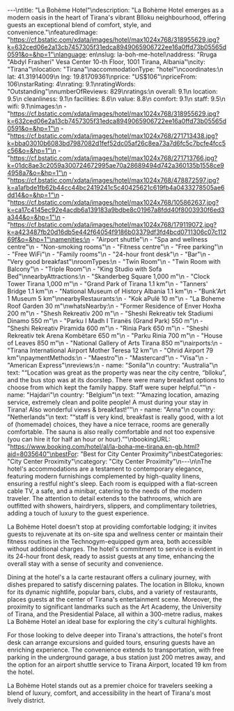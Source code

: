 ---\ntitle: "La Bohème Hotel"\ndescription: "La Bohème Hotel emerges as a modern oasis in the heart of Tirana's vibrant Blloku neighbourhood, offering guests an exceptional blend of comfort, style, and convenience."\nfeaturedImage: "https://cf.bstatic.com/xdata/images/hotel/max1024x768/318955629.jpg?k=632ced06e2a13cb7457305f31edca8949065906722ee16a0ffd73b05565d0591&o=&hp=1"\nlanguage: en\nslug: la-boh-me-hotel\naddress: "Rruga \"Abdyl Frasheri\" Vesa Center 10-th Floor, 1001 Tirana, Albania"\ncity: "Tirana"\nlocation: "Tirana"\naccommodationType: "hotel"\ncoordinates:\n  lat: 41.31914009\n  lng: 19.81709361\nprice: "US$106"\npriceFrom: 106\nstarRating: 4\nrating: 9.1\nratingWords: "Outstanding"\nnumberOfReviews: 829\nratings:\n  overall: 9.1\n  location: 9.5\n  cleanliness: 9.1\n  facilities: 8.6\n  value: 8.8\n  comfort: 9.1\n  staff: 9.5\n  wifi: 9.1\nimages:\n  - "https://cf.bstatic.com/xdata/images/hotel/max1024x768/318955629.jpg?k=632ced06e2a13cb7457305f31edca8949065906722ee16a0ffd73b05565d0591&o=&hp=1"\n  - "https://cf.bstatic.com/xdata/images/hotel/max1024x768/271713438.jpg?k=bba03010b6083bd7987082d1fef52dc05af26c8ea73a7d6fc5c7bcfe4fcc5c56&o=&hp=1"\n  - "https://cf.bstatic.com/xdata/images/hotel/max1024x768/271713766.jpg?k=01dc8ae3c2059a300724672995ae70a28689494d742a360135b1558ce94958a7&o=&hp=1"\n  - "https://cf.bstatic.com/xdata/images/hotel/max1024x768/478872597.jpg?k=a1afbde1fb62b44cc44bc2419241c5c40425621c619fb4a0433278505ae6dd14&o=&hp=1"\n  - "https://cf.bstatic.com/xdata/images/hotel/max1024x768/105862637.jpg?k=ca17c4145ec92e4acdb6a139183a9bdbe8c01967a8fdd40f8003930f6ed3a344&o=&hp=1"\n  - "https://cf.bstatic.com/xdata/images/hotel/max1024x768/179119072.jpg?k=a423487fb20d16db5e442f64054f9186b03379df3fd4bcd0711306c07c11269f&o=&hp=1"\namenities:\n  - "Airport shuttle"\n  - "Spa and wellness centre"\n  - "Non-smoking rooms"\n  - "Fitness centre"\n  - "Free parking"\n  - "Free WiFi"\n  - "Family rooms"\n  - "24-hour front desk"\n  - "Bar"\n  - "Very good breakfast"\nroomTypes:\n  - "Twin Room"\n  - "Twin Room with Balcony"\n  - "Triple Room"\n  - "King Studio with Sofa Bed"\nnearbyAttractions:\n  - "Skanderbeg Square 1,000 m"\n  - "Clock Tower Tirana 1,000 m"\n  - "Grand Park of Tirana 1.1 km"\n  - "Tanners' Bridge 1.1 km"\n  - "National Museum of History Albania 1.1 km"\n  - "Bunk'Art 1 Museum 5 km"\nnearbyRestaurants:\n  - "Kok aPulë 10 m"\n  - "La Boheme Roof Garden 30 m"\nwhatsNearby:\n  - "Former Residence of Enver Hoxha 200 m"\n  - "Shesh Rekreativ 200 m"\n  - "Sheshi Rekreativ tek Stadiumi Dinamo 550 m"\n  - "Parku I Madh I Tiranës (Grand Park) 550 m"\n  - "Sheshi Rekreativ Piramida 600 m"\n  - "Rinia Park 650 m"\n  - "Sheshi Rekreativ tek Arena Kombëtare 650 m"\n  - "Parku Rinia 700 m"\n  - "House of Leaves 850 m"\n  - "National Gallery of Arts Tirana 850 m"\nairports:\n  - "Tirana International Airport Mother Teresa 12 km"\n  - "Ohrid Airport 79 km"\npaymentMethods:\n  - "Maestro"\n  - "Mastercard"\n  - "Visa"\n  - "American Express"\nreviews:\n  - name: "Sonila"\n    country: "Australia"\n    text: "“Location was great as the property was near the city centre, “blloku”, and the bus stop was at its doorstep.
There were many breakfast options to choose from which kept the family happy.
Staff were super helpful.”"\n  - name: "Hajdari"\n    country: "Belgium"\n    text: "“Amazing location, amazing service, extremely clean and polite people! A must during your stay in Tirana! Also wonderful views & breakfast!”"\n  - name: "Anna"\n    country: "Netherlands"\n    text: "“staff is very kind, breakfast is really good, with a lot of (homemade) choices, they have a nice terrace, rooms are generally comfortable. The sauna is also really comfortable and not too expensive (you can hire it for half an hour or hour).”"\nbookingURL: "https://www.booking.com/hotel/al/la-boha-me-tirana.en-gb.html?aid=8035640"\nbestFor: "Best for City Center Proximity"\nbestCategories: "City Center Proximity"\ncategory: "City Center Proximity"\n---\n\nThe hotel's accommodations are a testament to contemporary elegance, featuring modern furnishings complemented by high-quality linens, ensuring a restful night's sleep. Each room is equipped with a flat-screen cable TV, a safe, and a minibar, catering to the needs of the modern traveler. The attention to detail extends to the bathrooms, which are outfitted with showers, hairdryers, slippers, and complimentary toiletries, adding a touch of luxury to the guest experience.

La Bohème Hotel doesn't stop at providing comfortable lodging; it invites guests to rejuvenate at its on-site spa and wellness center or maintain their fitness routines in the Technogym-equipped gym area, both accessible without additional charges. The hotel's commitment to service is evident in its 24-hour front desk, ready to assist guests at any time, enhancing the overall stay with a sense of security and convenience.

Dining at the hotel's a la carte restaurant offers a culinary journey, with dishes prepared to satisfy discerning palates. The location in Blloku, known for its dynamic nightlife, popular bars, clubs, and a variety of restaurants, places guests at the center of Tirana's entertainment scene. Moreover, the proximity to significant landmarks such as the Art Academy, the University of Tirana, and the Presidential Palace, all within a 300-metre radius, makes La Bohème Hotel an ideal base for exploring the city's cultural highlights.

For those looking to delve deeper into Tirana's attractions, the hotel's front desk can arrange excursions and guided tours, ensuring guests have an enriching experience. The convenience extends to transportation, with free parking in the underground garage, a bus station just 200 metres away, and the option for an airport shuttle service to Tirana Airport, located 19 km from the hotel.

La Bohème Hotel stands out as a premier choice for travelers seeking a blend of luxury, comfort, and accessibility in the heart of Tirana's most lively district.